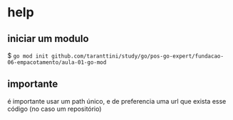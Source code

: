 
# help

## iniciar um modulo

$ `go mod init github.com/taranttini/study/go/pos-go-expert/fundacao-06-empacotamento/aula-01-go-mod`

## importante

é importante usar um path único, e de preferencia uma url que exista esse código (no caso um repositório)

